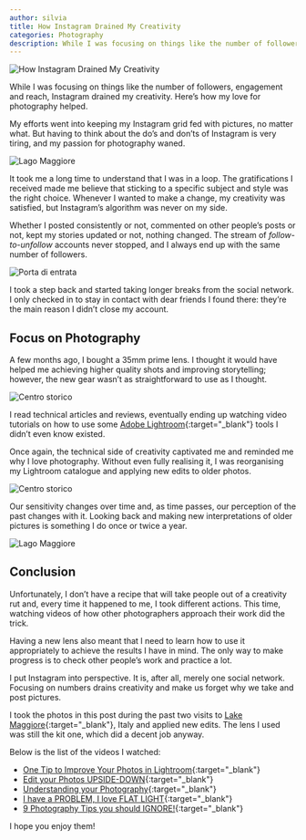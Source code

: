 ```yaml
---
author: silvia
title: How Instagram Drained My Creativity
categories: Photography
description: While I was focusing on things like the number of followers, engagement and reach, Instagram drained my creativity. Here's how my love for photography helped.
---
```

![How Instagram Drained My Creativity](/assets/images/20171218_lago_2001-silviamaggi.jpg)

While I was focusing on things like the number of followers, engagement and reach, Instagram drained my creativity. Here’s how my love for photography helped.

My efforts went into keeping my Instagram grid fed with pictures, no matter what. But having to think about the do’s and don’ts of Instagram is very tiring, and my passion for photography waned.

![Lago Maggiore](/assets/images/20171218_lago_1987_silviamaggi.jpg)

It took me a long time to understand that I was in a loop. The gratifications I received made me believe that sticking to a specific subject and style was the right choice. Whenever I wanted to make a change, my creativity was satisfied, but Instagram’s algorithm was never on my side.

Whether I posted consistently or not, commented on other people’s posts or not, kept my stories updated or not, nothing changed. The stream of _follow-to-unfollow_ accounts never stopped, and I always end up with the same number of followers.

![Porta di entrata](/assets/images/20181129_arona_silviamaggi.jpg)

I took a step back and started taking longer breaks from the social network. I only checked in to stay in contact with dear friends I found there: they’re the main reason I didn’t close my account.

## Focus on Photography

A few months ago, I bought a 35mm prime lens. I thought it would have helped me achieving higher quality shots and improving storytelling; however, the new gear wasn’t as straightforward to use as I thought.

![Centro storico](/assets/images/20181203_arona_silviamaggi.jpg)

I read technical articles and reviews, eventually ending up watching video tutorials on how to use some [Adobe Lightroom](https://www.adobe.com/uk/products/photoshop-lightroom.html?gclid=EAIaIQobChMImfKg1JC64gIVTLTtCh3Ang4mEAAYASAAEgJk5_D_BwE&sdid=88X75SKR&mv=search&ef_id=EAIaIQobChMImfKg1JC64gIVTLTtCh3Ang4mEAAYASAAEgJk5_D_BwE:G:s&s_kwcid=AL!3085!3!340669727973!e!!g!!adobe%20lightroom){:target="_blank"} tools I didn’t even know existed.

Once again, the technical side of creativity captivated me and reminded me why I love photography. Without even fully realising it, I was reorganising my Lightroom catalogue and applying new edits to older photos.

![Centro storico](/assets/images/20181203_arona_3611_silviamaggi.jpg)

Our sensitivity changes over time and, as time passes, our perception of the past changes with it. Looking back and making new interpretations of older pictures is something I do once or twice a year.

![Lago Maggiore](/assets/images/20181203_arona_3634_silvia.jpg)

## Conclusion

Unfortunately, I don’t have a recipe that will take people out of a creativity rut and, every time it happened to me, I took different actions. This time, watching videos of how other photographers approach their work did the trick.

Having a new lens also meant that I need to learn how to use it appropriately to achieve the results I have in mind. The only way to make progress is to check other people’s work and practice a lot.

I put Instagram into perspective. It is, after all, merely one social network.  
Focusing on numbers drains creativity and make us forget why we take and post pictures.

I took the photos in this post during the past two visits to [Lake Maggiore](https://portfolio/winter-days-at-the-lake/){:target="_blank"}, Italy and applied new edits. The lens I used was still the kit one, which did a decent job anyway.

Below is the list of the videos I watched:

* [One Tip to Improve Your Photos in Lightroom](https://www.youtube.com/watch?v=jUOOzi5gukY){:target="_blank"}
* [Edit your Photos UPSIDE-DOWN](https://www.youtube.com/watch?v=af88_3Sgvc4){:target="_blank"}
* [Understanding your Photography](https://www.youtube.com/watch?v=4pGlTw1rHy8){:target="_blank"}
* [I have a PROBLEM, I love FLAT LIGHT](https://www.youtube.com/watch?v=z3s_SmWLnMA){:target="_blank"}
* [9 Photography Tips you should IGNORE!](https://www.youtube.com/watch?v=3RNWJPbrZfo){:target="_blank"}

I hope you enjoy them!
